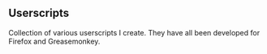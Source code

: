 ## Userscripts

Collection of various userscripts I create. They have all been developed for Firefox and Greasemonkey.  

